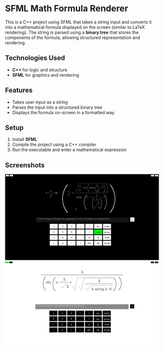 # SFML Math Formula Renderer  

This is a C++ project using SFML that takes a string input and converts it into a mathematical formula displayed on the screen (similar to LaTeX rendering). The string is parsed using a **binary tree** that stores the components of the formula, allowing structured representation and rendering.  

## Technologies Used  
- **C++** for logic and structure  
- **SFML** for graphics and rendering  

##  Features  
- Takes user input as a string  
- Parses the input into a structured binary tree  
- Displays the formula on-screen in a formatted way  

##  Setup  
1. Install **SFML**  
2. Compile the project using a C++ compiler  
3. Run the executable and enter a mathematical expression  

## Screenshots
![Formula Renderer Screenshot Dark Theme](screenshots/1.png)
![Formula Renderer Screenshot Light Theme](screenshots/2.png)
